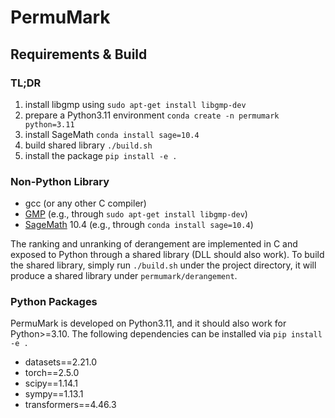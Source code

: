 # PermuMark

## Requirements & Build

### TL;DR

1. install libgmp using `sudo apt-get install libgmp-dev`
2. prepare a Python3.11 environment `conda create -n permumark python=3.11`
3. install SageMath `conda install sage=10.4`
4. build shared library `./build.sh`
5. install the package `pip install -e .`

### Non-Python Library

- gcc (or any other C compiler)
- [GMP](https://gmplib.org/) (e.g., through `sudo apt-get install libgmp-dev`)
- [SageMath](https://www.sagemath.org/) 10.4 (e.g., through `conda install sage=10.4`)

The ranking and unranking of derangement are implemented in C and exposed to Python through a shared library (DLL should also work).
To build the shared library, simply run `./build.sh` under the project directory, it will produce a shared library under `permumark/derangement`.

### Python Packages

PermuMark is developed on Python3.11, and it should also work for Python>=3.10.
The following dependencies can be installed via `pip install -e .`

- datasets==2.21.0
- torch==2.5.0
- scipy==1.14.1
- sympy==1.13.1
- transformers==4.46.3
